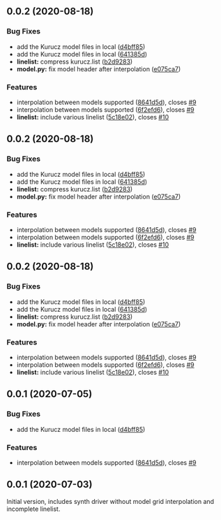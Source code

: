 ## 0.0.2 (2020-08-18)


### Bug Fixes

* add the Kurucz model files in local ([d4bff85](https://github.com/MingjieJian/pymoog/commit/d4bff85ebb3b16e1fe1033a350f0d2b389de210d))
* add the Kurucz model files in local ([641385d](https://github.com/MingjieJian/pymoog/commit/641385d67d43e7f87889218b3c377422447680b5))
* **linelist:** compress kurucz.list ([b2d9283](https://github.com/MingjieJian/pymoog/commit/b2d92838ab6b7e43ec79366ea1e508111844bcc7))
* **model.py:** fix model header after interpolation ([e075ca7](https://github.com/MingjieJian/pymoog/commit/e075ca771b60e15785f5bab4085b768afe729605))


### Features

* interpolation between models supported ([8641d5d](https://github.com/MingjieJian/pymoog/commit/8641d5d764818adb814c64c2f51b76a5f0bb32bf)), closes [#9](https://github.com/MingjieJian/pymoog/issues/9)
* interpolation between models supported ([6f2efd6](https://github.com/MingjieJian/pymoog/commit/6f2efd6c83d6839388ea1fa08c1dd39c1dcf1ea2)), closes [#9](https://github.com/MingjieJian/pymoog/issues/9)
* **linelist:** include various linelist ([5c18e02](https://github.com/MingjieJian/pymoog/commit/5c18e02df13d554e3bc4574d97e9f4b294d2853d)), closes [#10](https://github.com/MingjieJian/pymoog/issues/10)



## 0.0.2 (2020-08-18)


### Bug Fixes

* add the Kurucz model files in local ([d4bff85](https://github.com/MingjieJian/pymoog/commit/d4bff85ebb3b16e1fe1033a350f0d2b389de210d))
* add the Kurucz model files in local ([641385d](https://github.com/MingjieJian/pymoog/commit/641385d67d43e7f87889218b3c377422447680b5))
* **linelist:** compress kurucz.list ([b2d9283](https://github.com/MingjieJian/pymoog/commit/b2d92838ab6b7e43ec79366ea1e508111844bcc7))
* **model.py:** fix model header after interpolation ([e075ca7](https://github.com/MingjieJian/pymoog/commit/e075ca771b60e15785f5bab4085b768afe729605))


### Features

* interpolation between models supported ([8641d5d](https://github.com/MingjieJian/pymoog/commit/8641d5d764818adb814c64c2f51b76a5f0bb32bf)), closes [#9](https://github.com/MingjieJian/pymoog/issues/9)
* interpolation between models supported ([6f2efd6](https://github.com/MingjieJian/pymoog/commit/6f2efd6c83d6839388ea1fa08c1dd39c1dcf1ea2)), closes [#9](https://github.com/MingjieJian/pymoog/issues/9)
* **linelist:** include various linelist ([5c18e02](https://github.com/MingjieJian/pymoog/commit/5c18e02df13d554e3bc4574d97e9f4b294d2853d)), closes [#10](https://github.com/MingjieJian/pymoog/issues/10)



## 0.0.2 (2020-08-18)


### Bug Fixes

* add the Kurucz model files in local ([d4bff85](https://github.com/MingjieJian/pymoog/commit/d4bff85ebb3b16e1fe1033a350f0d2b389de210d))
* add the Kurucz model files in local ([641385d](https://github.com/MingjieJian/pymoog/commit/641385d67d43e7f87889218b3c377422447680b5))
* **linelist:** compress kurucz.list ([b2d9283](https://github.com/MingjieJian/pymoog/commit/b2d92838ab6b7e43ec79366ea1e508111844bcc7))
* **model.py:** fix model header after interpolation ([e075ca7](https://github.com/MingjieJian/pymoog/commit/e075ca771b60e15785f5bab4085b768afe729605))


### Features

* interpolation between models supported ([8641d5d](https://github.com/MingjieJian/pymoog/commit/8641d5d764818adb814c64c2f51b76a5f0bb32bf)), closes [#9](https://github.com/MingjieJian/pymoog/issues/9)
* interpolation between models supported ([6f2efd6](https://github.com/MingjieJian/pymoog/commit/6f2efd6c83d6839388ea1fa08c1dd39c1dcf1ea2)), closes [#9](https://github.com/MingjieJian/pymoog/issues/9)
* **linelist:** include various linelist ([5c18e02](https://github.com/MingjieJian/pymoog/commit/5c18e02df13d554e3bc4574d97e9f4b294d2853d)), closes [#10](https://github.com/MingjieJian/pymoog/issues/10)

## 0.0.1 (2020-07-05)


### Bug Fixes

* add the Kurucz model files in local ([d4bff85](https://github.com/MingjieJian/pymoog/commit/d4bff85ebb3b16e1fe1033a350f0d2b389de210d))


### Features

* interpolation between models supported ([8641d5d](https://github.com/MingjieJian/pymoog/commit/8641d5d764818adb814c64c2f51b76a5f0bb32bf)), closes [#9](https://github.com/MingjieJian/pymoog/issues/9)



## 0.0.1 (2020-07-03)

Initial version, includes synth driver without model grid interpolation and incomplete linelist.

